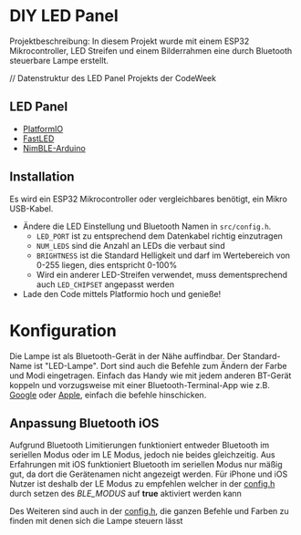 # DIY LED Panel

Projektbeschreibung:
In diesem Projekt wurde mit einem ESP32 Mikrocontroller, LED Streifen und einem Bilderrahmen eine durch Bluetooth steuerbare Lampe erstellt.

// Datenstruktur des LED Panel Projekts der CodeWeek


## LED Panel
* [PlatformIO](https://marketplace.visualstudio.com/items?itemName=platformio.platformio-ide)
* [FastLED](https://github.com/FastLED/FastLED)
* [NimBLE-Arduino](https://github.com/h2zero/NimBLE-Arduino)

## Installation
Es wird ein ESP32 Mikrocontroller oder vergleichbares benötigt, ein Mikro USB-Kabel.
- Ändere die LED Einstellung und Bluetooth Namen in `src/config.h`.
  - `LED_PORT` ist zu entsprechend dem Datenkabel richtig einzutragen
  - `NUM_LEDS` sind die Anzahl an LEDs die verbaut sind
  - `BRIGHTNESS` ist die Standard Helligkeit und darf im Wertebereich von 0-255 liegen, dies entspricht 0-100%
  - Wird ein anderer LED-Streifen verwendet, muss dementsprechend auch `LED_CHIPSET` angepasst werden
- Lade den Code mittels Platformio hoch und genieße!


# Konfiguration
Die Lampe ist als Bluetooth-Gerät in der Nähe auffindbar. Der Standard-Name ist "LED-Lampe". Dort sind auch die Befehle zum Ändern der Farbe und Modi eingetragen. 
Einfach das Handy wie mit jedem anderen BT-Gerät koppeln und vorzugsweise mit einer Bluetooth-Terminal-App wie z.B. [Google](https://play.google.com/store/apps/details?id=de.kai_morich.serial_bluetooth_terminal) oder [Apple](https://apps.apple.com/de/app/bluetooth-terminal/id1058693037), einfach die befehle hinschicken.


## Anpassung Bluetooth iOS

Aufgrund Bluetooth Limitierungen funktioniert entweder Bluetooth im seriellen Modus oder im LE Modus, jedoch nie beides gleichzeitig. Aus Erfahrungen mit iOS funktioniert Bluetooth im seriellen Modus nur mäßig gut, da dort die Gerätenamen nicht angezeigt werden. 
Für iPhone und iOS Nutzer ist deshalb der LE Modus zu empfehlen welcher in der  [config.h](.\src\config.h) durch setzen des *BLE_MODUS* auf **true** aktiviert werden kann

Des Weiteren sind auch in der [config.h](.\src\config.h), die ganzen Befehle und Farben zu finden mit denen sich die Lampe steuern lässt

